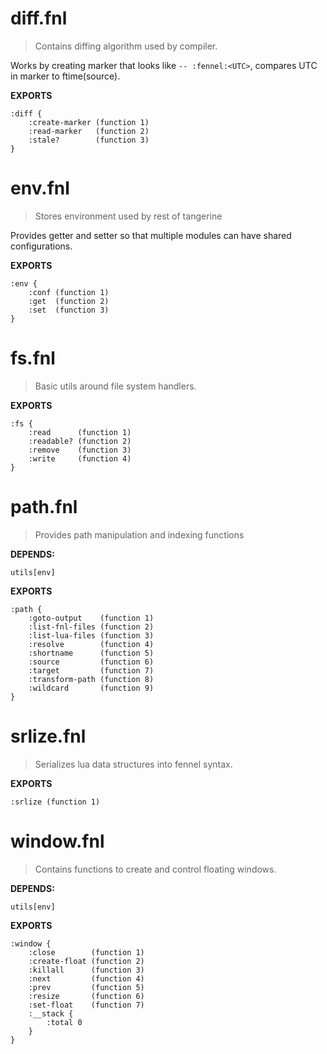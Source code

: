 # diff.fnl
> Contains diffing algorithm used by compiler.

Works by creating marker that looks like `-- :fennel:<UTC>`,
compares UTC in marker to ftime(source).

**EXPORTS**
```fennel
:diff {
	:create-marker (function 1)
	:read-marker   (function 2)
	:stale?        (function 3)
}
```

# env.fnl
> Stores environment used by rest of tangerine

Provides getter and setter so that multiple modules can have shared configurations.

**EXPORTS**
```fennel
:env {
	:conf (function 1)
	:get  (function 2)
	:set  (function 3)
}
```

# fs.fnl
> Basic utils around file system handlers.

**EXPORTS**
```fennel
:fs {
	:read      (function 1)
	:readable? (function 2)
	:remove    (function 3)
	:write     (function 4)
}
```

# path.fnl
> Provides path manipulation and indexing functions

**DEPENDS:**
```
utils[env]
```

**EXPORTS**
```fennel
:path {
	:goto-output    (function 1)
	:list-fnl-files (function 2)
	:list-lua-files (function 3)
	:resolve        (function 4)
	:shortname      (function 5)
	:source         (function 6)
	:target         (function 7)
	:transform-path (function 8)
	:wildcard       (function 9)
}
```

# srlize.fnl
> Serializes lua data structures into fennel syntax.

**EXPORTS**
```fennel
:srlize (function 1)
```

# window.fnl
> Contains functions to create and control floating windows.

**DEPENDS:**
```
utils[env]
```

**EXPORTS**
```fennel
:window {
	:close        (function 1)
	:create-float (function 2)
	:killall      (function 3)
	:next         (function 4)
	:prev         (function 5)
	:resize       (function 6)
	:set-float    (function 7)
	:__stack {
		:total 0
	}
}
```


